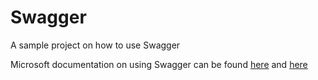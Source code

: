 # Swagger
A sample project on how to use Swagger


Microsoft documentation on using Swagger can be found [here](https://docs.microsoft.com/en-us/aspnet/core/tutorials/web-api-help-pages-using-swagger?view=aspnetcore-2.2) and [here](https://docs.microsoft.com/en-us/aspnet/core/tutorials/getting-started-with-swashbuckle?view=aspnetcore-2.2&tabs=visual-studio)
